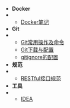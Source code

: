 * **Docker**
* * [Docker笔记](其它/编码实践/Docker/Docker笔记)
* **Git**
* * [Git常用操作及命令](其它/编码实践/Git/Git常用命令)
  * [Git下载与配置](其它/编码实践/Git/Git下载和配置)
  * [gitignore的配置](其它/编码实践/Git/gitignore的配置)
* **规范**
* * [RESTful接口规范](其它/编码实践/规范/RESTful接口规范)
* **工具**
* * [IDEA](其它/编码实践/工具/IDEA)